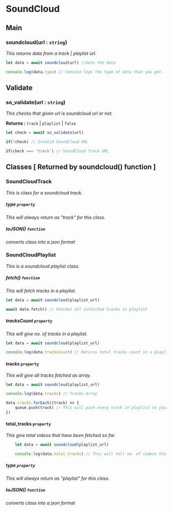 # SoundCloud

## Main

### soundcloud(url : `string`)

_This returns data from a track | playlist url._

```js
let data = await soundcloud(url) //Gets the data

console.log(data.type) // Console logs the type of data that you got.
```

## Validate

### so_validate(url : `string`)

_This checks that given url is soundcloud url or not._

**Returns :** `track` | `playlist` | `false`

```js
let check = await so_validate(url)

if(!check) // Invalid SoundCloud URL

if(check === 'track') // SoundCloud Track URL
```

## Classes [ Returned by soundcloud() function ]

### SoundCloudTrack

_This is class for a soundcloud track._

##### type `property`

_This will always return as "track" for this class._

##### toJSON() `function`

_converts class into a json format_

### SoundCloudPlaylist

_This is a soundcloud playlist class._

##### fetch() `function`

_This will fetch tracks in a playlist._

```js
let data = await soundcloud(playlist_url)

await data.fetch() // Fetches all unfetched tracks in playlist
```

##### tracksCount `property`

_This will give no. of tracks in a playlist._

```js
let data = await soundcloud(playlist_url)

console.log(data.tracksCount) // Returns total tracks count in a playlist
```

#### tracks `property`

_This will give all tracks fetched as array._

```js
let data = await soundcloud(playlist_url)

console.log(data.tracks) // Tracks Array

data.tracks.forEach((track) => {
    queue.push(track) // This will push every track in playlist to your queue
})
```

#### total_tracks `property`

_This give total videos that have been fetched so far._

```js
    let data = await soundcloud(playlist_url)

    console.log(data.total_tracks) // This will tell no. of videos that have been fetched so far.
```

##### type `property`

_This will always return as "playlist" for this class._

##### toJSON() `function`

_converts class into a json format_
